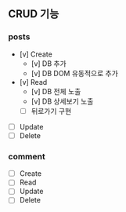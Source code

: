 ## CRUD 기능
### posts
* [v] Create
  * [v] DB 추가
  * [v] DB DOM 유동적으로 추가
* [v] Read
  * [v] DB 전체 노출
  * [v] DB 상세보기 노출
  * [ ] 뒤로가기 구현
* [ ] Update
* [ ] Delete

### comment
* [ ] Create
* [ ] Read
* [ ] Update
* [ ] Delete